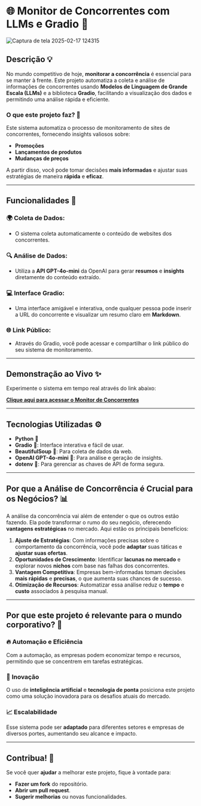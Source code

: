 # 🌐 **Monitor de Concorrentes com LLMs e Gradio** 🚀
![Captura de tela 2025-02-17 124315](https://github.com/user-attachments/assets/4f208767-bed8-420a-a742-f7af84ed0ce5)

## **Descrição** 💡

No mundo competitivo de hoje, **monitorar a concorrência** é essencial para se manter à frente. Este projeto automatiza a coleta e análise de informações de concorrentes usando **Modelos de Linguagem de Grande Escala (LLMs)** e a biblioteca **Gradio**, facilitando a visualização dos dados e permitindo uma análise rápida e eficiente.

### **O que este projeto faz?** 🤔

Este sistema automatiza o processo de monitoramento de sites de concorrentes, fornecendo insights valiosos sobre:

- **Promoções**
- **Lançamentos de produtos**
- **Mudanças de preços**

A partir disso, você pode tomar decisões **mais informadas** e ajustar suas estratégias de maneira **rápida** e **eficaz**.

---

## **Funcionalidades** 🎯

### 🌍 **Coleta de Dados:**
- O sistema coleta automaticamente o conteúdo de websites dos concorrentes.
  
### 🔍 **Análise de Dados:**
- Utiliza a **API GPT-4o-mini** da OpenAI para gerar **resumos** e **insights** diretamente do conteúdo extraído.

### 💻 **Interface Gradio:**
- Uma interface amigável e interativa, onde qualquer pessoa pode inserir a URL do concorrente e visualizar um resumo claro em **Markdown**.

### 🌐 **Link Público:**
- Através do Gradio, você pode acessar e compartilhar o link público do seu sistema de monitoramento.

---

## **Demonstração ao Vivo** ✨

Experimente o sistema em tempo real através do link abaixo:

[**Clique aqui para acessar o Monitor de Concorrentes**](https://huggingface.co/spaces/Bruxteclas/Monitor-concorrentes)

---

## **Tecnologias Utilizadas** ⚙️

- **Python** 🐍
- **Gradio** 🌟: Interface interativa e fácil de usar.
- **BeautifulSoup** 🔎: Para coleta de dados da web.
- **OpenAI GPT-4o-mini** 🤖: Para análise e geração de insights.
- **dotenv** 🔐: Para gerenciar as chaves de API de forma segura.

---

## **Por que a Análise de Concorrência é Crucial para os Negócios?** 📊

A análise da concorrência vai além de entender o que os outros estão fazendo. Ela pode transformar o rumo do seu negócio, oferecendo **vantagens estratégicas** no mercado. Aqui estão os principais benefícios:

1. **Ajuste de Estratégias**: Com informações precisas sobre o comportamento da concorrência, você pode **adaptar** suas táticas e **ajustar suas ofertas**.
2. **Oportunidades de Crescimento**: Identificar **lacunas no mercado** e explorar novos **nichos** com base nas falhas dos concorrentes.
3. **Vantagem Competitiva**: Empresas bem-informadas tomam decisões **mais rápidas** e **precisas**, o que aumenta suas chances de sucesso.
4. **Otimização de Recursos**: Automatizar essa análise reduz o **tempo** e **custo** associados à pesquisa manual.

---

## **Por que este projeto é relevante para o mundo corporativo?** 💼

### 🔥 **Automação e Eficiência**
Com a automação, as empresas podem economizar tempo e recursos, permitindo que se concentrem em tarefas estratégicas.

### 🚀 **Inovação**
O uso de **inteligência artificial** e **tecnologia de ponta** posiciona este projeto como uma solução inovadora para os desafios atuais do mercado.

### 📈 **Escalabilidade**
Esse sistema pode ser **adaptado** para diferentes setores e empresas de diversos portes, aumentando seu alcance e impacto.

---


## **Contribua!** 🤝

Se você quer **ajudar** a melhorar este projeto, fique à vontade para:

- **Fazer um fork** do repositório.
- **Abrir um pull request**.
- **Sugerir melhorias** ou novas funcionalidades.
